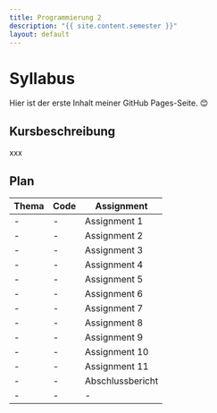 ```yaml
---
title: Programmierung 2
description: "{{ site.content.semester }}"
layout: default
---
```


# Syllabus
Hier ist der erste Inhalt meiner GitHub Pages-Seite. 😊

## Kursbeschreibung
xxx

## Plan
| Thema | Code | Assignment         |
|-------|------|--------------------|
| -     | -    | Assignment 1       |
| -     | -    | Assignment 2       |
| -     | -    | Assignment 3       |
| -     | -    | Assignment 4       |
| -     | -    | Assignment 5       |
| -     | -    | Assignment 6       |
| -     | -    | Assignment 7       |
| -     | -    | Assignment 8       |
| -     | -    | Assignment 9       |
| -     | -    | Assignment 10      |
| -     | -    | Assignment 11      |
| -     | -    | Abschlussbericht   |
| -     | -    | -                  |